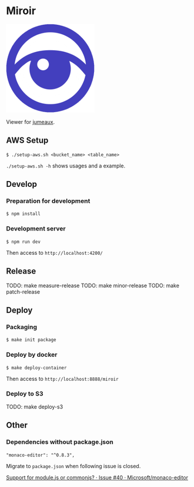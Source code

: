 Miroir
======

<img src="./src/assets/miroir.png" width="240" height="240">

Viewer for [jumeaux](https://github.com/tadashi-aikawa/jumeaux).


AWS Setup
---------

```
$ ./setup-aws.sh <bucket_name> <table_name>
```

`./setup-aws.sh -h` shows usages and a example.


Develop
-------

### Preparation for development

```
$ npm install
```

### Development server

```
$ npm run dev
```

Then access to `http://localhost:4200/`


Release
-------

TODO: make measure-release
TODO: make minor-release
TODO: make patch-release


Deploy
------

### Packaging

```
$ make init package
```

### Deploy by docker

```
$ make deploy-container
```

Then access to `http://localhost:8888/miroir`


### Deploy to S3

TODO: make deploy-s3


Other
-----

### Dependencies without package.json

```
"monaco-editor": "^0.8.3",
```

Migrate to `package.json` when following issue is closed.

[Support for module\.js or commonjs? · Issue \#40 · Microsoft/monaco\-editor](https://github.com/Microsoft/monaco-editor/issues/40)
